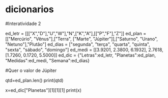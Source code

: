 # dicionarios
#Interatividade 2

ed_letr = [[["X","D"],"U","W"],"N",["K","A"],[["P","F"],"Z"]]
ed_plan = [["Mercúrio", "Vênus"],["Terra", ["Marte", "Júpiter"]],["Saturno", "Urano", "Netuno"],"Plutão"]
ed_dias = ["segunda", "terça", "quarta", "quinta", "sexta", "sábado", "domingo"]
ed_medi = [[3.9201, 2.3800, 6.1932], 2.7618, [1.7260, 0.1720, 5.5000]]
ed_dic = {"Letras":ed_letr, "Planetas":ed_plan, "Medidas":ed_medi, "Semana":ed_dias}

#Quer o valor de Júpiter

qtd=ed_plan.len()
print(qtd)

x=ed_dic["Planetas"][1][1][1]
print(x)
